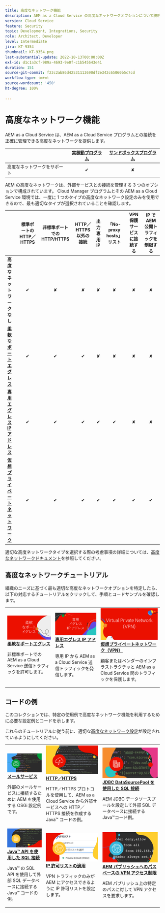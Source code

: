 ```yaml
---
title: 高度なネットワーク機能
description: AEM as a Cloud Service の高度なネットワークオプションについて説明します。
version: Cloud Service
feature: Security
topic: Development, Integrations, Security
role: Architect, Developer
level: Intermediate
jira: KT-9354
thumbnail: KT-9354.png
last-substantial-update: 2022-10-13T00:00:00Z
exl-id: d1c1a3cf-989a-4693-9e0f-c1b545643e41
duration: 151
source-git-commit: f23c2ab86d42531113690df2e342c65060b5c7cd
workflow-type: tm+mt
source-wordcount: '450'
ht-degree: 100%

---
```


# 高度なネットワーク機能

AEM as a Cloud Service は、AEM as a Cloud Service プログラムとの接続を正確に管理できる高度なネットワークを提供します。

|                                                   | [実稼動プログラム](https://experienceleague.adobe.com/docs/experience-manager-cloud-service/content/implementing/using-cloud-manager/programs/introduction-production-programs.html?lang=ja) | [サンドボックスプログラム](https://experienceleague.adobe.com/docs/experience-manager-cloud-service/content/implementing/using-cloud-manager/programs/introduction-sandbox-programs.html?lang=ja) |
|---------------------------------------------------|:-----------------------:|:---------------------:|
| 高度なネットワークをサポート | ✔ | ✘ |


AEM の高度なネットワークは、外部サービスとの接続を管理する 3 つのオプションで構成されています。 Cloud Manager プログラムとその AEM as a Cloud Service 環境では、一度に 1 つのタイプの高度なネットワーク設定のみを使用できるので、最も適切なタイプが選択されていることを確認します。

|                                   | 標準ポートの HTTP／HTTPS | 非標準ポートでの HTTP/HTTPS | HTTP／HTTPS 以外の接続 | 出力専用 IP | 「No-proxy hosts」リスト | VPN 保護サービスに接続する | IP で AEM 公開トラフィックを制限する |
|-----------------------------------|:----------------------------:|:--------------------------------:|:--------------------------:|:-------------------:|:-------------------------------------:|:-------------------------------------:|:----:|
| __高度なネットワークなし__ | ✔ | ✘ | ✘ | ✘ | ✘ | ✘ | ✘ |
| [__柔軟なポートエグレス__](./flexible-port-egress.md) | ✔ | ✔ | ✔ | ✘ | ✘ | ✘ | ✘ |
| [__専用エグレス IP アドレス__](./dedicated-egress-ip-address.md) | ✔ | ✔ | ✔ | ✔ | ✔ | ✘ | ✘ |
| [__仮想プライベートネットワーク__](./vpn.md) | ✔ | ✔ | ✔ | ✔ | ✔ | ✔ | ✔ |


適切な高度ネットワークタイプを選択する際の考慮事項の詳細については、[高度なネットワークドキュメント](https://experienceleague.adobe.com/docs/experience-manager-cloud-service/security/configuring-advanced-networking.html?lang=ja)を参照してください。

## 高度なネットワークチュートリアル

組織のニーズに基づく最も適切な高度なネットワークオプションを特定したら、以下の対応するチュートリアルをクリックして、手順とコードサンプルを確認します。

<table>
  <tr>
   <td>
      <a  href="./flexible-port-egress.md"><img alt="柔軟なポートエグレス" src="./assets/flexible-port-egress.png"/></a>
      <div><strong><a href="./flexible-port-egress.md">柔軟なポートエグレス</a></strong></div>
      <p>
          非標準ポートでの AEM as a Cloud Service 送信トラフィックを許可します。
      </p>
    </td>   
   <td>
      <a  href="./dedicated-egress-ip-address.md"><img alt="専用の出力 IP アドレス" src="./assets/dedicated-egress-ip-address.png"/></a>
      <div><strong><a href="./dedicated-egress-ip-address.md">専用エグレス IP アドレス</a></strong></div>
      <p>
        専用 IP から AEM as a Cloud Service 送信トラフィックを発信します。
      </p>
    </td>   
   <td>
      <a  href="./vpn.md"><img alt="仮想プライベートネットワーク（VPN）" src="./assets/vpn.png"/></a>
      <div><strong><a href="./vpn.md">仮想プライベートネットワーク（VPN）</a></strong></div>
      <p>
        顧客またはベンダーのインフラストラクチャと AEM as a Cloud Service 間のトラフィックを保護します。
      </p>
    </td>   
  </tr>
</table>

## コードの例

このコレクションでは、特定の使用例で高度なネットワーク機能を利用するために必要な設定例とコードを示します。

これらのチュートリアルに従う前に、適切な[高度なネットワーク設定](#advanced-networking)が設定されているようにしてください。

<table><tr>
   <td>
      <a  href="./examples/email-service.md"><img alt="仮想プライベートネットワーク（VPN）" src="./assets/code-examples__email.png"/></a>
      <div><strong><a href="./examples/email-service.md">メールサービス</a></strong></div>
      <p>
        外部のメールサービスに接続するために AEM を使用する OSGi 設定例です。
      </p>
    </td>  
    <td>
        <a  href="./examples/http-dedicated-egress-ip-vpn.md"><img alt="HTTP／HTTPS" src="./assets/code-examples__http.png"/></a>
        <div><strong><a href="./examples/http-dedicated-egress-ip-vpn.md">HTTP／HTTPS</a></strong></div>
        <p>
            HTTP／HTTPS プロトコルを使用して、AEM as a Cloud Service から外部サービスへの HTTP／HTTPS 接続を作成する Java™ コードの例。
        </p>
    </td>
    <td>
      <a  href="./examples/sql-datasourcepool.md"><img alt="JDBC DataSourcePool を使用した SQL 接続" src="./assets//code-examples__sql-osgi.png"/></a>
      <div><strong><a href="./examples/sql-datasourcepool.md">JDBC DataSourcePool を使用した SQL 接続</a></strong></div>
      <p>
            AEM JDBC データソースプールを設定して外部 SQL データベースに接続する Java™コード例。
      </p>
    </td>   
    </tr><tr>
    <td>
      <a  href="./examples/sql-java-apis.md"><img alt="Java API を使用した SQL 接続" src="./assets/code-examples__sql-java-api.png"/></a>
      <div><strong><a href="./examples/sql-java-apis.md">Java™ API を使用した SQL 接続</a></strong></div>
      <p>
            Java™ の SQL API を使用して外部 SQL データベースに接続する Java™ コードの例。
      </p>
    </td>   
    <td>
      <a  href="https://experienceleague.adobe.com/docs/experience-manager-cloud-service/implementing/using-cloud-manager/ip-allow-lists/apply-allow-list.html?lang=ja"><img alt="IP 許可リストの適用" src="./assets/code_examples__vpn-allow-list.png"/></a>
      <div><strong><a href="https://experienceleague.adobe.com/docs/experience-manager-cloud-service/implementing/using-cloud-manager/ip-allow-lists/apply-allow-list.html?lang=ja">IP 許可リストの適用</a></strong></div>
      <p>
            VPN トラフィックのみが AEM にアクセスできるように IP 許可リストを設定します。
      </p>
    </td>
   <td>
      <a  href="https://experienceleague.adobe.com/docs/experience-manager-cloud-service/security/configuring-advanced-networking.html#restrict-vpn-to-ingress-connections?lang=ja"><img alt="AEM パブリッシュへのパスベースの VPN アクセス制限" src="./assets/code_examples__vpn-path-allow-list.png"/></a>
      <div><strong><a href="https://experienceleague.adobe.com/docs/experience-manager-cloud-service/security/configuring-advanced-networking.html#restrict-vpn-to-ingress-connections?lang=ja">AEM パブリッシュへのパスベースの VPN アクセス制限</a></strong></div>
      <p>
            AEM パブリッシュ上の特定のパスに対して VPN アクセスを要求します。
      </p>
    </td>
</tr>
</table>
